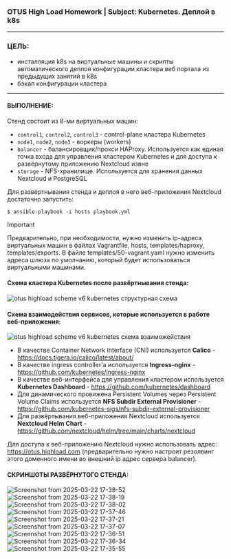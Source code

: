 ### OTUS High Load Homework | Subject: Kubernetes. Деплой в k8s
-----------------------------
### ЦЕЛЬ:
- инсталляция k8s на виртуальные машины и скрипты автоматического деплоя конфигурации кластера веб портала из предыдущих занятий в k8s
- бэкап конфигурации кластера
-----------------------------
#### ВЫПОЛНЕНИЕ:

Стенд состоит из 8-ми виртуальных машин:
- `control1`, `control2`, `control3` - control-plane кластера Kubernetes
- `node1`, `node2`, `node3` - воркеры (workers)
- `balancer` - балансировщик/прокси HAProxy. Используется как единая точка входа для управления кластером Kubernetes и для доступа к развёрнутому приложению Nextcloud извне
- `storage` - NFS-хранилище. Используется для хранения данных Nextcloud и PostgreSQL

Для развёртнывания стенда и деплоя в него веб-приложения Nextcloud достаточно запустить:
```
$ ansible-playbook -i hosts playbook.yml
```
> [!IMPORTANT]
> Предварительно, при необходимости, нужно изменить ip-адреса виртуальных машин в файлах Vagrantfile, hosts, templates/haproxy, templates/exports. В файле templates/50-vagrant.yaml нужно изменить адреса шлюза по умолчанию, который будет использоваться виртуальными машинами.

#### Cхема кластера Kubernetes после развёртнывания стенда:

![otus highload scheme v6 kubernetes структурная схема](https://github.com/user-attachments/assets/adcc444f-c5d6-466b-a90b-77b9dea64d44)





#### Схема взаимодействия сервисов, которые используется в работе веб-приложения:


  
![otus highload scheme v6 kubernetes схема взаиможействия](https://github.com/user-attachments/assets/192b48ea-e92f-40f9-a113-ea26ee520ec9)


- В качестве Container Network Interface (CNI) используется __Calico__ - https://docs.tigera.io/calico/latest/about/
- В качестве ingress controller'а используется __Ingress-nginx__ - https://github.com/kubernetes/ingress-nginx
- В качестве веб-интерфейса для управления кластером используется __Kubernetes Dashboard__ - https://github.com/kubernetes/dashboard
- Для динамического провижена Persistent Volumes через Persistent Volume Claims используется __NFS Subdir External Provisioner__ - https://github.com/kubernetes-sigs/nfs-subdir-external-provisioner 
- Для развёртывания веб-приложения Nextcloud используется __Nextcloud Helm Chart__  - https://github.com/nextcloud/helm/tree/main/charts/nextcloud

Для доступа к веб-приложению Nextcloud нужно использовать адрес: https://otus.highload.com (предварительно нужно настроит резолвинг этого доменного имени во внешний ip адрес сервера balancer).

#### СКРИНШОТЫ РАЗВЁРНУТОГО СТЕНДА:
![Screenshot from 2025-03-22 17-38-52](https://github.com/user-attachments/assets/9092a780-fe14-467f-b7a5-b813cb224b3c)
![Screenshot from 2025-03-22 17-38-19](https://github.com/user-attachments/assets/79d85cac-a9cc-46c8-80ca-04ee52bcc1c2)
![Screenshot from 2025-03-22 17-38-02](https://github.com/user-attachments/assets/ee25b1dc-c3a5-4776-9cdc-3d1b0e851795)
![Screenshot from 2025-03-22 17-37-46](https://github.com/user-attachments/assets/6e9f4a8d-e702-481b-93c2-fbda1c6ce1ee)
![Screenshot from 2025-03-22 17-37-21](https://github.com/user-attachments/assets/0a08fde2-7a2f-46b6-8b34-293a33c94e89)
![Screenshot from 2025-03-22 17-37-07](https://github.com/user-attachments/assets/4c1ec5f9-b7b9-4754-88b8-dd6b92d8a598)
![Screenshot from 2025-03-22 17-36-51](https://github.com/user-attachments/assets/0cebed38-3d16-46c5-ac99-0e8d950c7195)
![Screenshot from 2025-03-22 17-36-34](https://github.com/user-attachments/assets/4af85065-5a1b-4f9f-a501-2c49495d0885)
![Screenshot from 2025-03-22 17-35-55](https://github.com/user-attachments/assets/2b914f05-c58b-4175-81ec-84acf90dd6db)
